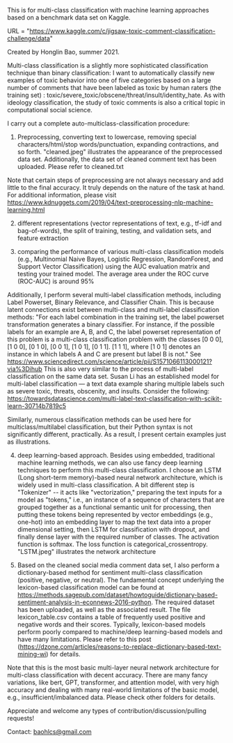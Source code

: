 This is for multi-class classification with machine learning approaches based on a benchmark data set on Kaggle.  

URL = "https://www.kaggle.com/c/jigsaw-toxic-comment-classification-challenge/data"

Created by Honglin Bao, summer 2021. 

Multi-class classification is a slightly more sophisticated classification technique than binary classification:
I want to automatically classify new examples of toxic behavior into one of five categories based on a large number of comments that have been labeled as toxic by human raters (the training set)
: toxic/severe_toxic/obscene/threat/insult/identity_hate.
As with ideology classification, the study of toxic comments is also a critical topic in computational social science.

I carry out a complete auto-multiclass-classification procedure:

1. Preprocessing,
converting text to lowercase, 
removing special characters/html/stop words/punctuation, expanding contractions, and so forth. 
"cleaned.jpeg" illustrates the appearance of the preprocessed data set.
Additionally, the data set of cleaned comment text has been uploaded. Please refer to cleaned.txt


Note that certain steps of preprocessing are not always necessary and add little to the final accuracy. 
It truly depends on the nature of the task at hand. 
For additional information, please visit https://www.kdnuggets.com/2019/04/text-preprocessing-nlp-machine-learning.html

2. different representations (vector representations of text, e.g., tf-idf and bag-of-words), the split of training, testing, and validation sets, and feature extraction

3. comparing the performance of various multi-class classification models (e.g., Multinomial Naive Bayes, Logistic Regression, RandomForest, and Support Vector Classification) using the AUC evaluation matrix and testing your trained model. The average area under the ROC curve (ROC-AUC) is around 95%

Additionally, I perform several multi-label classification methods, including Label Powerset, Binary Relevance, and Classifier Chain. This is because latent connections exist between multi-class and multi-label classification methods: "For each label combination in the training set, the label powerset transformation generates a binary classifier. For instance, if the possible labels for an example are A, B, and C, the label powerset representation of this problem is a multi-class classification problem with the classes [0 0 0], [1 0 0], [0 1 0], [0 0 1], [1 0 1], [0 1 1]. [1 1 1], where [1 0 1] denotes an instance in which labels A and C are present but label B is not." See https://www.sciencedirect.com/science/article/pii/S1571066113000121?via%3Dihub This is also very similar to the process of multi-label classification on the same data set. Susan Li has an established model for multi-label classification — a text data example sharing multiple labels such as severe toxic, threats, obscenity, and insults. Consider the following: https://towardsdatascience.com/multi-label-text-classification-with-scikit-learn-30714b7819c5

Similarly, numerous classification methods can be used here for multiclass/multilabel classification, but their Python syntax is not significantly different, practically. As a result, I present certain examples just as illustrations.

4. deep learning-based approach. Besides using embedded, traditional machine learning methods, we can also use fancy deep learning techniques to perform this multi-class classification. I choose an LSTM (Long short-term memory)-based neural network architecture, which is widely used in multi-class classification. A bit different step is "Tokenizer" -- it acts like "vectorization," preparing the text inputs for a model as "tokens," i.e., an instance of a sequence of characters that are grouped together as a functional semantic unit for processing, then putting these tokens being represented by vector embeddings (e.g., one-hot) into an embedding layer to map the text data into a proper dimensional setting, then LSTM for classification with dropout, and finally dense layer with the required number of classes. The activation function is softmax. The loss function is categorical_crossentropy. "LSTM.jpeg" illustrates the network architecture

5. Based on the cleaned social media comment data set, I also perform a dictionary-based method for sentiment multi-class classification (positive, negative, or neutral). The fundamental concept underlying the lexicon-based classification model can be found at https://methods.sagepub.com/dataset/howtoguide/dictionary-based-sentiment-analysis-in-econnews-2016-python. The required dataset has been uploaded, as well as the associated result. The file lexicon_table.csv contains a table of frequently used positive and negative words and their scores. Typically, lexicon-based models perform poorly compared to machine/deep learning-based models and have many limitations. Please refer to this post (https://dzone.com/articles/reasons-to-replace-dictionary-based-text-mining-wi) for details.

Note that this is the most basic multi-layer neural network architecture for multi-class classification with decent accuracy. There are many fancy variations, like bert, GPT, transformer, and attention model, with very high accuracy and dealing with many real-world limitations of the basic model, e.g., insufficient/imbalanced data. Please check other folders for details.

Appreciate and welcome any types of contribution/discussion/pulling requests!

Contact: baohlcs@gmail.com
